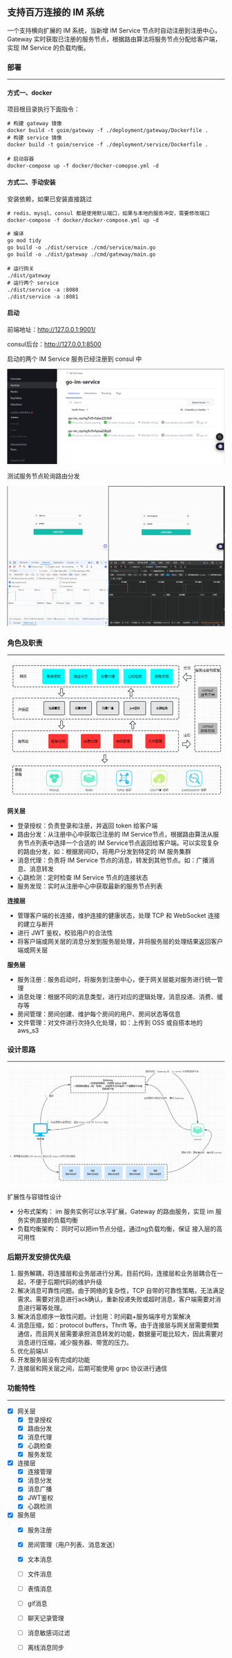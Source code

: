 ## 支持百万连接的 IM 系统
一个支持横向扩展的 IM 系统，当新增 IM Service 节点时自动注册到注册中心，Gateway 实时获取已注册的服务节点，根据路由算法将服务节点分配给客户端，实现 IM Service 的负载均衡。


### 部署

------------

#### 方式一、docker

项目根目录执行下面指令：

```shell
# 构建 gateway 镜像
docker build -t goim/gateway -f ./deployment/gateway/Dockerfile .
# 构建 service 镜像
docker build -t goim/service -f ./deployment/service/Dockerfile .

# 启动容器
docker-compose up -f docker/docker-comopse.yml -d
```

#### 方式二、手动安装

安装依赖，如果已安装直接跳过

```shell
# redis、mysql、consul 都是使用默认端口，如果与本地的服务冲突，需要修改端口
docker-compose -f docker/docker-compose.yml up -d 
```

```shell
# 编译
go mod tidy
go build -o ./dist/service ./cmd/service/main.go
go build -o ./dist/gateway ./cmd/gateway/main.go

# 运行网关
./dist/gateway
# 运行两个 service
./dist/service -a :8080
./dist/service -a :8081
```

#### 启动

前端地址：http://127.0.0.1:9001/

consul后台：http://127.0.0.1:8500

启动的两个 IM Service 服务已经注册到 consul 中

![image-consul](static/images/image-20240816171856483.png)

测试服务节点轮询路由分发

![image-demo](static/images/demo.gif)

### 角色及职责

------------

![role.png](static/images/role.png)

**网关层**

+ 登录授权：负责登录和注册，并返回 token 给客户端
+ 路由分发：从注册中心中获取已注册的 IM Service节点，根据路由算法从服务节点列表中选择一个合适的 IM Service节点返回给客户端。可以实现复杂的路由分发，如：根据房间ID，将用户分发到特定的 IM 服务集群
+ 消息代理：负责将  IM Service 节点的消息，转发到其他节点。如：广播消息、消息转发
+ 心跳检测：定时检查 IM Service 节点的连接状态
+ 服务发现：实时从注册中心中获取最新的服务节点列表

**连接层**

+ 管理客户端的长连接，维护连接的健康状态，处理 TCP 和 WebSocket 连接的建立与断开
+ 进行 JWT 鉴权，校验用户的合法性
+ 将客户端或网关层的消息分发到服务层处理，并将服务层的处理结果返回客户端或网关层

**服务层**

+ 服务注册：服务启动时，将服务到注册中心，便于网关层能对服务进行统一管理
+ 消息处理：根据不同的消息类型，进行对应的逻辑处理，消息投递、消费、缓存等
+ 房间管理：房间创建、维护每个房间的用户、房间状态等信息
+ 文件管理：对文件进行次持久化处理，如：上传到 OSS 或自搭本地的 aws_s3

### 设计思路

------------

![img.png](static/images/img.png)

扩展性与容错性设计
+ 分布式架构： im 服务实例可以水平扩展，Gateway 的路由服务，实现 im 服务实例直接的负载均衡
+ 负载均衡架构： 同时可以把im节点分组，通过ng负载均衡，保证 接入层的高可用性

### 后期开发安排优先级

1. 服务解耦，将连接层和业务层进行分离。目前代码，连接层和业务层耦合在一起，不便于后期代码的维护升级
2. 解决消息可靠性问题。由于网络的复杂性，TCP 自带的可靠性策略，无法满足需求。需要对消息进行ack确认，重新投递失败或超时消息，客户端需要对消息进行幂等处理。
3. 解决消息顺序一致性问题。计划用：时间戳+服务端序号方案解决
4. 消息压缩，如：protocol buffers，Thrift 等。由于连接层与网关层需要频繁通信，而且网关层需要承担消息转发的功能，数据量可能比较大，因此需要对消息进行压缩，减少服务器、带宽的压力。
5. 优化前端UI
5. 开发服务层没有完成的功能
5. 连接层和网关层之间，后期可能使用 grpc 协议进行通信

### 功能特性

------------

- [x] 网关层
    - [x] 登录授权
    - [x] 路由分发
    - [x] 消息代理
    - [x] 心跳检查
    - [x] 服务发现
- [x] 连接层
    - [x] 连接管理
    - [x] 消息分发
    - [x] 消息广播
    - [x] JWT鉴权
    - [x] 心跳检测

- [x] 服务层
  - [x] 服务注册
  - [x] 房间管理（用户列表、消息发送）
  - [x] 文本消息
  - [ ] 文件消息
  - [ ] 表情消息
  - [ ] gif消息
  - [ ] 聊天记录管理
  - [ ] 消息敏感词过滤
  - [ ] 离线消息同步

